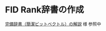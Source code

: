 # FID Rank辞書の作成

[完備辞書（簡潔ビットベクトル）の解説](https://takeda25.hatenablog.jp/entry/20140201/1391250137) 様 参照中
